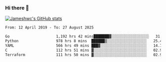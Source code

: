 ### Hi there 👋

[![Jameshwc's GitHub stats](https://github-readme-stats.vercel.app/api?username=jameshwc)](https://github.com/anuraghazra/github-readme-stats)

<!--START_SECTION:waka-->

```txt
From: 12 April 2019 - To: 27 August 2025

Go                     1,192 hrs 42 mins███████▓░░░░░░░░░░░░░░░░░   31.05 %
Python                 978 hrs 8 mins  ██████▒░░░░░░░░░░░░░░░░░░   25.47 %
YAML                   566 hrs 49 mins ███▓░░░░░░░░░░░░░░░░░░░░░   14.76 %
C                      112 hrs 51 mins ▓░░░░░░░░░░░░░░░░░░░░░░░░   02.94 %
Terraform              111 hrs 50 mins ▓░░░░░░░░░░░░░░░░░░░░░░░░   02.91 %
```

<!--END_SECTION:waka-->